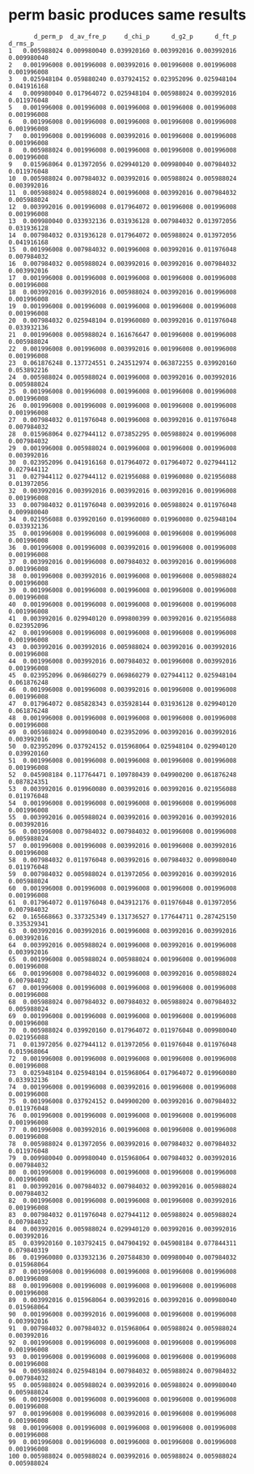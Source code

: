 # perm basic produces same results

           d_perm_p  d_av_fre_p     d_chi_p      d_g2_p      d_ft_p     d_rms_p
    1   0.005988024 0.009980040 0.039920160 0.003992016 0.003992016 0.009980040
    2   0.001996008 0.001996008 0.003992016 0.001996008 0.001996008 0.001996008
    3   0.025948104 0.059880240 0.037924152 0.023952096 0.025948104 0.041916168
    4   0.009980040 0.017964072 0.025948104 0.005988024 0.003992016 0.011976048
    5   0.001996008 0.001996008 0.001996008 0.001996008 0.001996008 0.001996008
    6   0.001996008 0.001996008 0.001996008 0.001996008 0.001996008 0.001996008
    7   0.001996008 0.001996008 0.003992016 0.001996008 0.001996008 0.001996008
    8   0.005988024 0.001996008 0.001996008 0.001996008 0.001996008 0.001996008
    9   0.015968064 0.013972056 0.029940120 0.009980040 0.007984032 0.011976048
    10  0.005988024 0.007984032 0.003992016 0.005988024 0.005988024 0.003992016
    11  0.005988024 0.005988024 0.001996008 0.003992016 0.007984032 0.005988024
    12  0.003992016 0.001996008 0.017964072 0.001996008 0.001996008 0.001996008
    13  0.009980040 0.033932136 0.031936128 0.007984032 0.013972056 0.031936128
    14  0.007984032 0.031936128 0.017964072 0.005988024 0.013972056 0.041916168
    15  0.001996008 0.007984032 0.001996008 0.003992016 0.011976048 0.007984032
    16  0.007984032 0.005988024 0.003992016 0.003992016 0.007984032 0.003992016
    17  0.001996008 0.001996008 0.001996008 0.001996008 0.001996008 0.001996008
    18  0.003992016 0.003992016 0.005988024 0.003992016 0.001996008 0.001996008
    19  0.001996008 0.001996008 0.001996008 0.001996008 0.001996008 0.001996008
    20  0.007984032 0.025948104 0.019960080 0.003992016 0.011976048 0.033932136
    21  0.001996008 0.005988024 0.161676647 0.001996008 0.001996008 0.005988024
    22  0.001996008 0.001996008 0.003992016 0.001996008 0.001996008 0.001996008
    23  0.061876248 0.137724551 0.243512974 0.063872255 0.039920160 0.053892216
    24  0.005988024 0.005988024 0.001996008 0.003992016 0.003992016 0.005988024
    25  0.001996008 0.001996008 0.001996008 0.001996008 0.001996008 0.001996008
    26  0.001996008 0.001996008 0.001996008 0.001996008 0.001996008 0.001996008
    27  0.007984032 0.011976048 0.001996008 0.003992016 0.011976048 0.007984032
    28  0.015968064 0.027944112 0.073852295 0.005988024 0.001996008 0.007984032
    29  0.001996008 0.005988024 0.001996008 0.001996008 0.001996008 0.003992016
    30  0.023952096 0.041916168 0.017964072 0.017964072 0.027944112 0.027944112
    31  0.027944112 0.027944112 0.021956088 0.019960080 0.021956088 0.013972056
    32  0.003992016 0.003992016 0.003992016 0.003992016 0.001996008 0.001996008
    33  0.007984032 0.011976048 0.003992016 0.005988024 0.011976048 0.009980040
    34  0.021956088 0.039920160 0.019960080 0.019960080 0.025948104 0.033932136
    35  0.001996008 0.001996008 0.001996008 0.001996008 0.001996008 0.001996008
    36  0.001996008 0.001996008 0.003992016 0.001996008 0.001996008 0.001996008
    37  0.003992016 0.001996008 0.007984032 0.003992016 0.001996008 0.001996008
    38  0.001996008 0.003992016 0.001996008 0.001996008 0.005988024 0.001996008
    39  0.001996008 0.001996008 0.001996008 0.001996008 0.001996008 0.001996008
    40  0.001996008 0.001996008 0.001996008 0.001996008 0.001996008 0.001996008
    41  0.003992016 0.029940120 0.099800399 0.003992016 0.021956088 0.023952096
    42  0.001996008 0.001996008 0.001996008 0.001996008 0.001996008 0.001996008
    43  0.003992016 0.003992016 0.005988024 0.003992016 0.003992016 0.001996008
    44  0.001996008 0.003992016 0.007984032 0.001996008 0.003992016 0.001996008
    45  0.023952096 0.069860279 0.069860279 0.027944112 0.025948104 0.061876248
    46  0.001996008 0.001996008 0.003992016 0.001996008 0.001996008 0.001996008
    47  0.017964072 0.085828343 0.035928144 0.031936128 0.029940120 0.061876248
    48  0.001996008 0.001996008 0.001996008 0.001996008 0.001996008 0.001996008
    49  0.005988024 0.009980040 0.023952096 0.003992016 0.003992016 0.003992016
    50  0.023952096 0.037924152 0.015968064 0.025948104 0.029940120 0.039920160
    51  0.001996008 0.001996008 0.001996008 0.001996008 0.001996008 0.001996008
    52  0.045908184 0.117764471 0.109780439 0.049900200 0.061876248 0.087824351
    53  0.003992016 0.019960080 0.003992016 0.003992016 0.021956088 0.011976048
    54  0.001996008 0.001996008 0.001996008 0.001996008 0.001996008 0.001996008
    55  0.003992016 0.005988024 0.003992016 0.003992016 0.003992016 0.003992016
    56  0.001996008 0.007984032 0.007984032 0.001996008 0.001996008 0.005988024
    57  0.001996008 0.001996008 0.003992016 0.001996008 0.003992016 0.001996008
    58  0.007984032 0.011976048 0.003992016 0.007984032 0.009980040 0.011976048
    59  0.007984032 0.005988024 0.013972056 0.003992016 0.003992016 0.005988024
    60  0.001996008 0.001996008 0.001996008 0.001996008 0.001996008 0.001996008
    61  0.017964072 0.011976048 0.043912176 0.011976048 0.013972056 0.007984032
    62  0.165668663 0.337325349 0.131736527 0.177644711 0.287425150 0.335329341
    63  0.003992016 0.003992016 0.001996008 0.003992016 0.003992016 0.003992016
    64  0.003992016 0.005988024 0.001996008 0.003992016 0.001996008 0.003992016
    65  0.001996008 0.005988024 0.005988024 0.001996008 0.001996008 0.001996008
    66  0.001996008 0.007984032 0.001996008 0.003992016 0.005988024 0.007984032
    67  0.001996008 0.001996008 0.001996008 0.001996008 0.001996008 0.001996008
    68  0.005988024 0.007984032 0.007984032 0.005988024 0.007984032 0.005988024
    69  0.001996008 0.001996008 0.001996008 0.001996008 0.001996008 0.001996008
    70  0.005988024 0.039920160 0.017964072 0.011976048 0.009980040 0.021956088
    71  0.013972056 0.027944112 0.013972056 0.011976048 0.011976048 0.015968064
    72  0.001996008 0.001996008 0.001996008 0.001996008 0.001996008 0.001996008
    73  0.025948104 0.025948104 0.015968064 0.017964072 0.019960080 0.033932136
    74  0.001996008 0.001996008 0.003992016 0.001996008 0.001996008 0.001996008
    75  0.001996008 0.037924152 0.049900200 0.003992016 0.007984032 0.011976048
    76  0.001996008 0.001996008 0.001996008 0.001996008 0.001996008 0.001996008
    77  0.001996008 0.003992016 0.001996008 0.001996008 0.001996008 0.001996008
    78  0.005988024 0.013972056 0.003992016 0.007984032 0.007984032 0.011976048
    79  0.009980040 0.009980040 0.015968064 0.007984032 0.003992016 0.007984032
    80  0.001996008 0.001996008 0.001996008 0.001996008 0.001996008 0.001996008
    81  0.003992016 0.007984032 0.007984032 0.003992016 0.005988024 0.007984032
    82  0.001996008 0.001996008 0.001996008 0.001996008 0.003992016 0.001996008
    83  0.007984032 0.011976048 0.027944112 0.005988024 0.005988024 0.007984032
    84  0.003992016 0.005988024 0.029940120 0.003992016 0.003992016 0.003992016
    85  0.039920160 0.103792415 0.047904192 0.045908184 0.077844311 0.079840319
    86  0.019960080 0.033932136 0.207584830 0.009980040 0.007984032 0.015968064
    87  0.001996008 0.001996008 0.001996008 0.001996008 0.001996008 0.001996008
    88  0.001996008 0.001996008 0.001996008 0.001996008 0.001996008 0.001996008
    89  0.003992016 0.015968064 0.003992016 0.003992016 0.009980040 0.015968064
    90  0.001996008 0.003992016 0.001996008 0.001996008 0.001996008 0.003992016
    91  0.007984032 0.007984032 0.015968064 0.005988024 0.005988024 0.003992016
    92  0.001996008 0.001996008 0.001996008 0.001996008 0.001996008 0.001996008
    93  0.001996008 0.001996008 0.001996008 0.001996008 0.001996008 0.001996008
    94  0.005988024 0.025948104 0.007984032 0.005988024 0.007984032 0.007984032
    95  0.005988024 0.005988024 0.003992016 0.005988024 0.009980040 0.005988024
    96  0.001996008 0.001996008 0.001996008 0.001996008 0.001996008 0.001996008
    97  0.001996008 0.001996008 0.003992016 0.001996008 0.001996008 0.001996008
    98  0.001996008 0.001996008 0.001996008 0.001996008 0.001996008 0.001996008
    99  0.001996008 0.001996008 0.001996008 0.001996008 0.001996008 0.001996008
    100 0.005988024 0.005988024 0.003992016 0.005988024 0.005988024 0.005988024

